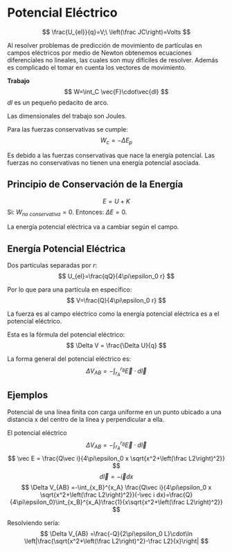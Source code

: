 # Potencial Eléctrico
$$
\frac{U_{el}}{q}=V;\ \left(\frac JC\right)=Volts
$$

Al resolver problemas de predicción de movimiento de partículas en campos eléctricos por medio de Newton obtenemos ecuaciones diferenciales no lineales, las cuales son muy difíciles de resolver. Además es complicado el tomar en cuenta los vectores de movimiento.

**Trabajo**
$$
W=\int_C \vec{F}\cdot\vec{dl}
$$
$dl$ es un pequeño pedacito de arco.

Las dimensionales del trabajo son Joules.

Para  las fuerzas conservativas se cumple:
$$
W_c =-\Delta E_p
$$

Es debido a las fuerzas conservativas que nace la energía potencial. Las fuerzas no conservativas no tienen una energía potencial asociada.

## Principio de Conservación de la Energía
$$
E=U+K
$$
Si: $W_{no\ conservativa}=0$. Entonces: $\Delta E=0$.

La energía potencial eléctrica va a cambiar según el campo.

## Energía Potencial Eléctrica
Dos partículas separadas por $r$:
$$
U_{el}=\frac{qQ}{4\pi\epsilon_0 r}
$$

Por lo que para una partícula en específico:
$$
V=\frac{Q}{4\pi\epsilon_0 r}
$$

La fuerza es al campo eléctrico como la energía potencial eléctrica es a el potencial eléctrico.

Esta es la fórmula del potencial eléctrico:
$$
\Delta V = \frac{\Delta U}{q}
$$

La forma general del potencial eléctrico es:
$$
\Delta V_{AB} = -\int_{r_A}^{r_B} \vec E\cdot d\vec l
$$

## Ejemplos
Potencial de una línea finita con carga uniforme en un punto ubicado a una distancia x del centro de la línea y perpendicular a ella.

El potencial eléctrico 
$$
\Delta V_{AB} = -\int_{r_A}^{r_B} \vec E\cdot d\vec l
$$
$$
\vec E = \frac{Q\vec i}{4\pi\epsilon_0 x \sqrt{x^2+\left(\frac L2\right)^2}}
$$
$$
d\vec l = -\vec i dx
$$
$$
\Delta V_{AB} =-\int_{x_B}^{x_A} \frac{Q\vec i}{4\pi\epsilon_0 x \sqrt{x^2+\left(\frac L2\right)^2}}(-\vec i dx)=\frac{Q}{4\pi\epsilon_0}\int_{x_B}^{x_A}\frac{1}{x\sqrt{x^2+\left(\frac L2\right)^2}}
$$

Resolviendo sería:
$$
\Delta V_{AB} =\frac{-Q}{2\pi\epsilon_0 L}\cdot\ln \left|\frac{\sqrt{x^2+\left(\frac L2\right)^2}-\frac L2}{x}\right|
$$

